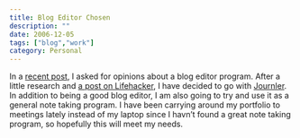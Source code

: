 ```yaml
---
title: Blog Editor Chosen
description: ""
date: 2006-12-05
tags: ["blog","work"]
category: Personal
---
```



<p>In a <a href="https://web.archive.org/web/20131211115308/http://www.marktopia.net/2006/11/29/turkey-and-web-developing/" target="">recent post</a>, I asked for opinions about a blog editor program.  After a little research and <a href="https://web.archive.org/web/20131211115308/http://www.lifehacker.com/software/personal-organizers/download-of-the-day-journler-mac-219445.php" target="_blank">a post on Lifehacker</a>, I have decided to go with <a href="https://web.archive.org/web/20131211115308/http://www.journler.com/" target="_blank">Journler</a>.  In addition to being a good blog editor, I am also going to try and use it as a general note taking program.  I have been carrying around my portfolio to meetings lately instead of my laptop since I havn’t found a great note taking program, so hopefully this will meet my needs.</p>
